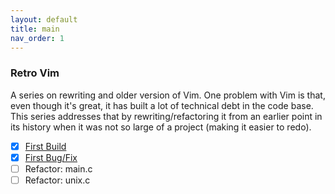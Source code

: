 ```yaml
---
layout: default
title: main
nav_order: 1
---
```


### Retro Vim

A series on rewriting and older version of Vim. One problem with Vim is that,
even though it's great, it has built a lot of technical debt in the code base.
This series addresses that by rewriting/refactoring it from an earlier point
in its history when it was not so large of a project (making it easier to redo).

 - [x] [First Build](retro-vim/part-1)
 - [x] [First Bug/Fix](retro-vim/part-2)
 - [ ] Refactor: main.c
 - [ ] Refactor: unix.c
